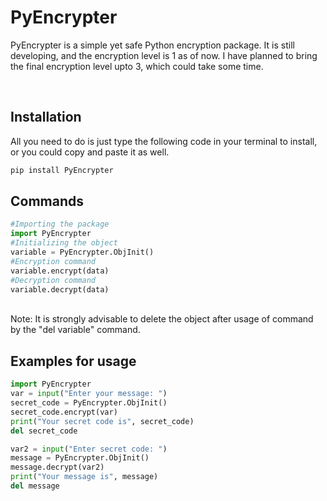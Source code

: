 # PyEncrypter
PyEncrypter is a simple yet safe Python encryption package. It is still developing, and the encryption level is 1 as of now. I have planned to bring the final encryption level upto 3, which could take some time.

<br>

## Installation
All you need to do is just type the following code in your terminal to install, or you could copy and paste it as well.
```bash
pip install PyEncrypter
```
## Commands
```python
#Importing the package
import PyEncrypter
#Initializing the object
variable = PyEncrypter.ObjInit()
#Encryption command
variable.encrypt(data)
#Decryption command
variable.decrypt(data)
```
<br>
Note: It is strongly advisable to delete the object after usage of command by the "del variable" command.
<br>

## Examples for usage
```python
import PyEncrypter
var = input("Enter your message: ")
secret_code = PyEncrypter.ObjInit()
secret_code.encrypt(var)
print("Your secret code is", secret_code)
del secret_code

var2 = input("Enter secret code: ")
message = PyEncrypter.ObjInit()
message.decrypt(var2)
print("Your message is", message)
del message
```
